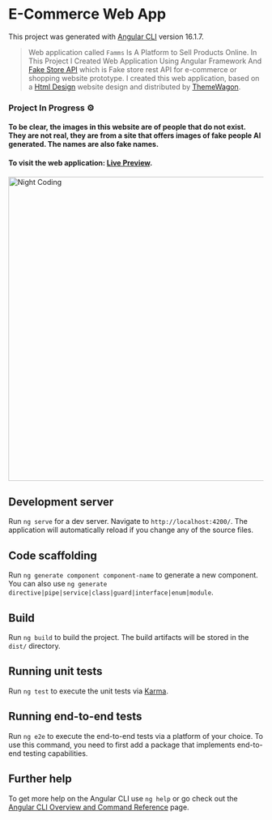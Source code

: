 # E-Commerce Web App

This project was generated with [Angular CLI](https://github.com/angular/angular-cli) version 16.1.7.

> Web application called `Famms` Is A Platform to Sell Products Online. In This Project I Created Web Application Using Angular Framework And [Fake Store API](https://fakestoreapi.com/) which is Fake store rest API for e-commerce or shopping website prototype. I created this web application, based on a [Html Design](https://html.design/download/famms-ecommerce-html-template/) website design and distributed by [ThemeWagon](https://themewagon.com).

### Project In Progress ⚙️

####  To be clear, the images in this website are of people that do not exist. They are not real, they are from a site that offers images of fake people AI generated. The names are also fake names.

#### To visit the web application: [Live Preview](https://omar95-a.github.io/E-Commerce-Web-App/).

<img alt="Night Coding" src="https://github.com/Omar95-A/E-Commerce-Web-App/blob/main/src/assets/imgs/20240225174603-ezgif.com-crop.gif" width="600" align="center"/>

## Development server

Run `ng serve` for a dev server. Navigate to `http://localhost:4200/`. The application will automatically reload if you change any of the source files.

## Code scaffolding

Run `ng generate component component-name` to generate a new component. You can also use `ng generate directive|pipe|service|class|guard|interface|enum|module`.

## Build

Run `ng build` to build the project. The build artifacts will be stored in the `dist/` directory.

## Running unit tests

Run `ng test` to execute the unit tests via [Karma](https://karma-runner.github.io).

## Running end-to-end tests

Run `ng e2e` to execute the end-to-end tests via a platform of your choice. To use this command, you need to first add a package that implements end-to-end testing capabilities.

## Further help

To get more help on the Angular CLI use `ng help` or go check out the [Angular CLI Overview and Command Reference](https://angular.io/cli) page.
